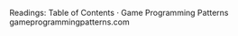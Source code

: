 Readings: Table of Contents · Game Programming Patterns
          gameprogrammingpatterns.com
          
          
